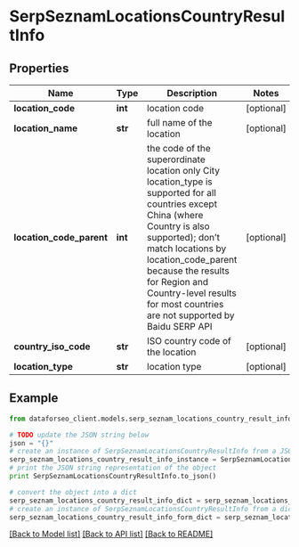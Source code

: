 # SerpSeznamLocationsCountryResultInfo


## Properties

Name | Type | Description | Notes
------------ | ------------- | ------------- | -------------
**location_code** | **int** | location code | [optional] 
**location_name** | **str** | full name of the location | [optional] 
**location_code_parent** | **int** | the code of the superordinate location only City location_type is supported for all countries except China (where Country is also supported); don’t match locations by location_code_parent because the results for Region and Country-level results for most countries are not supported by Baidu SERP API | [optional] 
**country_iso_code** | **str** | ISO country code of the location | [optional] 
**location_type** | **str** | location type | [optional] 

## Example

```python
from dataforseo_client.models.serp_seznam_locations_country_result_info import SerpSeznamLocationsCountryResultInfo

# TODO update the JSON string below
json = "{}"
# create an instance of SerpSeznamLocationsCountryResultInfo from a JSON string
serp_seznam_locations_country_result_info_instance = SerpSeznamLocationsCountryResultInfo.from_json(json)
# print the JSON string representation of the object
print SerpSeznamLocationsCountryResultInfo.to_json()

# convert the object into a dict
serp_seznam_locations_country_result_info_dict = serp_seznam_locations_country_result_info_instance.to_dict()
# create an instance of SerpSeznamLocationsCountryResultInfo from a dict
serp_seznam_locations_country_result_info_form_dict = serp_seznam_locations_country_result_info.from_dict(serp_seznam_locations_country_result_info_dict)
```
[[Back to Model list]](../README.md#documentation-for-models) [[Back to API list]](../README.md#documentation-for-api-endpoints) [[Back to README]](../README.md)


